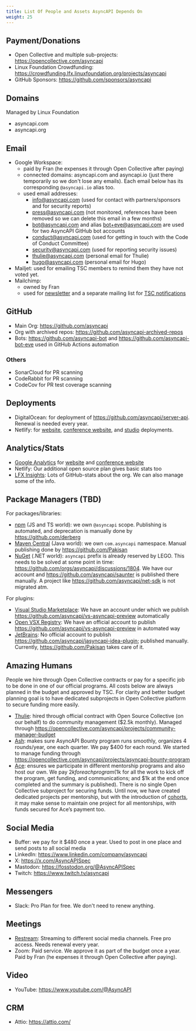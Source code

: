 ```yaml
---
title: List Of People and Assets AsyncAPI Depends On
weight: 25
---
```


## Payment/Donations

- Open Collective and multiple sub-projects: https://opencollective.com/asyncapi
- Linux Foundation Crowdfunding: https://crowdfunding.lfx.linuxfoundation.org/projects/asyncapi
- GitHub Sponsors: https://github.com/sponsors/asyncapi

## Domains

Managed by Linux Foundation

- asyncapi.com
- asyncapi.org

## Email

- Google Workspace:
  - paid by Fran (he expenses it through Open Collective after paying)
  - connected domains: asyncapi.com and asyncapi.io (just there temporarily so we don't lose any emails). Each email below has its corresponding `@asyncapi.io` alias too.
  - used email addresses:
    - info@asyncapi.com (used for contact with partners/sponsors and for security reports)
    - press@asyncapi.com (not monitored, references have been removed so we can delete this email in a few months)
    - bot@asyncapi.com and alias bot+eve@asyncapi.com are used for two AsyncAPI GitHub bot accounts
    - conduct@asyncapi.com (used for getting in touch with the Code of Conduct Committee)
    - security@asyncapi.com (used for reporting security issues)
    - thulie@asyncapi.com (personal email for Thulie)
    - hugo@asyncapi.com (personal email for Hugo)
- Mailjet: used for emailing TSC members to remind them they have not voted yet.
- Mailchimp:
  - owned by Fran
  - used for [newsletter](https://www.asyncapi.com/en/newsletter) and a separate mailing list for [TSC notifications](https://www.asyncapi.com/community/tsc)

## GitHub

- Main Org: https://github.com/asyncapi
- Org with archived repos: https://github.com/asyncapi-archived-repos
- Bots: https://github.com/asyncapi-bot and https://github.com/asyncapi-bot-eve used in GitHub Actions automation

### Others

- SonarCloud for PR scanning
- CodeRabbit for PR scanning
- CodeCov for PR test coverage scanning
  
## Deployments

- DigitalOcean: for deployment of https://github.com/asyncapi/server-api. Renewal is needed every year.
- Netlify: for [website](https://github.com/asyncapi/website), [conference website](https://github.com/asyncapi/conference-website), and [studio](https://github.com/asyncapi/studio) deployments.

## Analytics/Stats

- [Google Analytics](https://analytics.google.com/analytics/web/#/p271857523) for [website](https://github.com/asyncapi/website) and [conference website](https://github.com/asyncapi/conference-website)
- Netlify: Our additional open source plan gives basic stats too
- [LFX Insights](https://lfx.linuxfoundation.org/tools/insights/): Lots of GitHub-stats about the org. We can also manage some of the info.

## Package Managers (TBD)

For packages/libraries:
- [npm](https://www.npmjs.com/) (JS and TS world): we own `@asyncapi` scope. Publishing is automated, and deprecation is manually done by https://github.com/derberg
- [Maven Central](https://central.sonatype.com/) (Java world): we own `com.asyncapi` namespace. Manual publishing done by https://github.com/Pakisan
- [NuGet](https://www.nuget.org/) (.NET world): `asyncapi` prefix is already reserved by LEGO. This needs to be solved at some point in time: https://github.com/orgs/asyncapi/discussions/1804. We have our account and https://github.com/asyncapi/saunter is published there manually. A project like https://github.com/asyncapi/net-sdk is not migrated atm.

For plugins:
- [Visual Studio Marketplace](https://marketplace.visualstudio.com/publishers/asyncapi): We have an account under which we publish https://github.com/asyncapi/vs-asyncapi-preview automatically
- [Open VSX Registry](https://open-vsx.org/namespace/asyncapi): We have an official account to publish https://github.com/asyncapi/vs-asyncapi-preview in automated way
- [JetBrains](https://plugins.jetbrains.com/plugin/15673-asyncapi#): No official account to publish https://github.com/asyncapi/jasyncapi-idea-plugin; published manually. Currently, https://github.com/Pakisan takes care of it.

## Amazing Humans

People we hire through Open Collective contracts or pay for a specific job to be done in one of our official programs. All costs below are always planned in the budget and approved by TSC. For clarity and better budget planning goal is to have dedicated subprojects in Open Collective platform to secure funding more easily.

- [Thulie](https://github.com/thulieblack): hired through official contract with Open Source Collective (on our behalf) to do community management ($2.5k monthly). Managed through https://opencollective.com/asyncapi/projects/community-manager-budget
- [Ash](https://github.com/aeworxet): makes sure AsyncAPI Bounty program runs smoothly, organizes 4 rounds/year, one each quarter. We pay $400 for each round. We started to manage funding through https://opencollective.com/asyncapi/projects/asyncapi-bounty-program
- [Ace](https://github.com/AceTheCreator): ensures we participate in different mentorship programs and also host our own. We pay $2k for each program ($1k for all the work to kick off the program, get funding, and communications; and $1k at the end once completed and the summary is published). There is no single Open Collective subproject for securing funds. Until now, we have created dedicated projects per mentorship, but with the introduction of [cohorts](https://www.asyncapi.com/blog/2024-mentorship-program-summary#refocus-setting-our-future-intentions), it may make sense to maintain one project for all mentorships, with funds secured for Ace’s payment too.

## Social Media

- Buffer: we pay for it $480 once a year. Used to post in one place and send posts to all social media
- LinkedIn: https://www.linkedin.com/company/asyncapi
- X: https://x.com/AsyncAPISpec
- Mastodon: https://fosstodon.org/@AsyncAPISpec
- Twitch: https://www.twitch.tv/asyncapi

## Messengers

- Slack: Pro Plan for free. We don't need to renew anything.

## Meetings

- [Restream](https://restream.io/): Streaming to different social media channels. Free pro access. Needs renewal every year.
- Zoom: Paid service. We approve it as part of the budget once a year. Paid by Fran (he expenses it through Open Collective after paying).

## Video

- YouTube: https://www.youtube.com/@AsyncAPI

## CRM

- Attio: https://attio.com/
